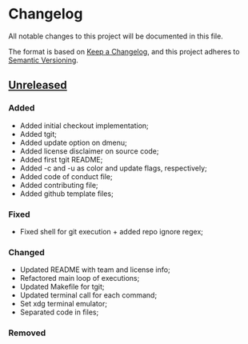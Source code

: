 # Changelog

All notable changes to this project will be documented in this file.

The format is based on [Keep a Changelog](https://keepachangelog.com/en/1.0.0/),
and this project adheres to [Semantic Versioning](https://semver.org/spec/v2.0.0.html).

## [Unreleased]

### Added

* Added initial checkout implementation;
* Added tgit;
* Added update option on dmenu;
* Added license disclaimer on source code;
* Added first tgit README;
* Added -c and -u as color and update flags, respectively;
* Added code of conduct file;
* Added contributing file;
* Added github template files;

### Fixed

* Fixed shell for git execution + added repo ignore regex;

### Changed

* Updated README with team and license info;
* Refactored main loop of executions;
* Updated Makefile for tgit;
* Updated terminal call for each command;
* Set xdg terminal emulator;
* Separated code in files;

### Removed

[unreleased]: https://github.com/TinyToolSH/tgit/compare/main...HEAD

